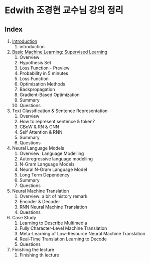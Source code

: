 # Edwith 조경현 교수님 강의 정리

## Index

1. [Introduction]( https://github.com/KhelKim/basic-nlp/tree/master/edwith/01 )
   1. introduction
2. [Basic Machine Learning: Supervised Learning]( https://github.com/KhelKim/basic-nlp/tree/master/edwith/02 )
   1. Overview
   2. Hypothesis Set
   3. Loss Function - Preview
   4. Probability in 5 minutes
   5. Loss Function
   6. Optimization Methods
   7. Backpropagation
   8. Gradient-Based Optimization
   9. Summary
   10. Questions
3. Text Classification & Sentence Representation
   1. Overview
   2. How to represent sentence & token?
   3. CBoW & RN & CNN
   4. Self Attention & RNN
   5. Summary
   6. Questions
4. Neural Language Models
   1. Overview: Language Modelling
   2. Autoregressive language modelling
   3. N-Gram Language Models
   4. Neural N-Gram Language Model
   5. Long Term Dependency
   6. Summary
   7. Questions
5. Neural Machine Translation
   1. Overview: a bit of history remark
   2. Encoder & Decoder
   3. RNN Neural Machine Translation
   4. Questions
6. Case Study
   1. Learning to Describe Multimedia
   2. Fully Character-Level Machine Translation
   3. Meta-Learning of Low-Resource Neural Machine Translation
   4. Real-Time Translation Learning to Decode
   5. Questions
7. Finishing the lecture
   1. Finishing th lecture

